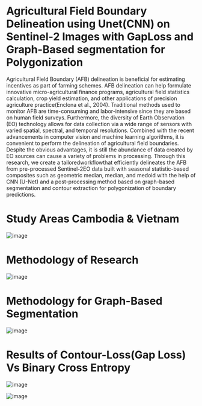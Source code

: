 
# Agricultural Field Boundary Delineation using Unet(CNN) on Sentinel-2 Images with GapLoss and Graph-Based segmentation for Polygonization   

Agricultural Field Boundary (AFB) delineation is beneficial for estimating incentives as part of
farming schemes. AFB delineation can help formulate innovative micro-agricultural finance programs,
agricultural field statistics calculation, crop yield estimation, and other applications of precision
agriculture practice(Enclona et al., 2004). Traditional methods used to monitor AFB are
time-consuming and labor-intensive since they are based on human field surveys. Furthermore,
the diversity of Earth Observation (EO) technology allows for data collection via a wide range of
sensors with varied spatial, spectral, and temporal resolutions. Combined with the recent advancements
in computer vision and machine learning algorithms, it is convenient to perform the delineation
of agricultural field boundaries. Despite the obvious advantages, it is still the abundance of
data created by EO sources can cause a variety of problems in processing. Through this research,
we create a tailoredworkflowthat efficiently delineates the AFB from pre-processed Sentinel-2EO
data built with seasonal statistic-based composites such as geometric median, median, and medoid
with the help of CNN (U-Net) and a post-processing method based on graph-based segmentation
and contour extraction for polygonization of boundary predictions.

# Study Areas Cambodia & Vietnam 
![image](https://github.com/ashikbharishivaprasad/AFB_Delineation/assets/100797850/8581a1f2-b2e6-470f-90d0-695068ceab03)

# Methodology of Research

![image](https://github.com/ashikbharishivaprasad/AFB_Delineation/assets/100797850/824f6480-4084-43f3-b20a-43cc65b43c45)

# Methodology for Graph-Based Segmentation

![image](https://github.com/ashikbharishivaprasad/AFB_Delineation/assets/100797850/3e173a33-d931-413d-bbea-1407693f5081)

# Results of Contour-Loss(Gap Loss) Vs Binary Cross Entropy

![image](https://github.com/ashikbharishivaprasad/AFB_Delineation/assets/100797850/aa5a3bbe-b86e-4224-b094-b30c5520b14f)


![image](https://github.com/ashikbharishivaprasad/AFB_Delineation/assets/100797850/1ed4cafc-2bf9-4382-8313-d81ddd722bd4)

